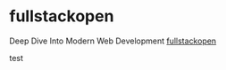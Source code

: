 # fullstackopen
Deep Dive Into Modern Web Development
[fullstackopen](https://fullstackopen.com/en/)

test

